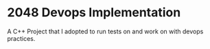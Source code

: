 # 2048 Devops Implementation

A C++ Project that I adopted to run tests on and work on with devops practices. 
